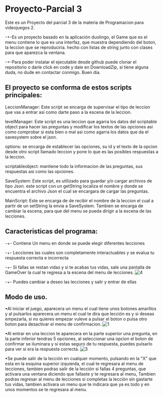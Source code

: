 # Proyecto-Parcial 3
Este es un Proyecto del parcial 3 de la materia de Programacion para videojuegos 2.

-+-Es un proyecto basado en la aplicación duolingo, el Game que es el menu contiene lo que es una interfaz, que muestra dependiendo del boton, la leccion que se reproduciria. hecho con listas de string junto con clases para que aparezca la ventana.

-+-Para poder instalar el ejecutable desde github puede clonar el repositorio o darle click en code y dale en DownloadZip, si tiene alguna duda, no dude en contactar conmigo. Buen dia.

El proyecto se conforma de estos scripts principales:
---
LeccionManager: Este script se encarga de supervisar el tipo de leccion que vas a entrar asi como darte paso a la escena de la leccion.

levelManager: Este script es una leccion que agarra los datos del scriptable object para hacer las preguntas y modificar los textos de las opciones asi como comprobar si esta bien o mal asi como agarra los datos que da el savesystem sobre el json. 

options: se encarga de establecer las opciones, su id y el texto de la opcion desde otro script llamado leccion y pone lo que es las posibles respuestas a la leccion.

scriptableobject: mantiene todo la informacion de las preguntas, sus respuestas asi como las opciones.

SaveSystem: Este script, es utilizado para guardar y/o cargar archivos de tipo Json. este script con un getString localiza el nombre y donde se encuentra el archivo Json el cual se encargara de cargar las preguntas.

MainScript: Este se encarga de de recibir el nombre de la leccion el cual a partir de un setString la envia a SaveSystem. Tambien se encarga de cambiar la escena, para que del menu se pueda dirigir a la escena de las lecciones.

Caracteristicas del programa:
---
-+- Contiene Un menu en donde se puede elegir diferentes lecciones 

-+- Lecciones las cuales son completamente interactuables y se evalua tu respuesta correcta e incorrecta

-+- Si fallas se restan vidas y si te acabas tus vidas, sale una pantalla de GameOver la cual te regresa a la escena del menu de lecciones. 
![4](https://github.com/Al4892/Proyecto-Parcial2/assets/156052736/04bee2fc-168b-4bb2-ad4a-4dc6193e9c2c)


-+- Puedes cambiar a deseo las lecciones y salir y entrar de ellas

Modo de uso. 
---
•Al iniciar el juego, aparecera un menu el cual tiene unos botones amarillos y al pulsarlos aparecera un menu el cual te dira que lección es y si deseas empezarla, si no quieres empezar vuleve a pulsar el boton o pulsa otro boton para desactivar el menu de confirmacion. 
![1](https://github.com/Al4892/Proyecto-Parcial2/assets/156052736/7ca102b6-4e86-462d-86ae-58a1d6fd13db)


•Al entrar en una leccion te aparecera en la parte superior una pregunta, en la parte inferior tendras 5 opciones, al seleccionar una opcion el boton de confirmar se iluminara y si estas seguro de tu respuesta, puedes pulsarlo para ver si era la respuesta correcta.
![3](https://github.com/Al4892/Proyecto-Parcial2/assets/156052736/d436a5bd-26ff-43f6-bb21-e5c7096b9669)


•Se puede salir de la lección en cualquer momento, pulsando en la "X" que esta en la esquina superior izquierda, el cual te regresara al menu de lecciones, tambien podras salir de la lección si fallas 4 preguntas, que activara una ventana diciendo que fallaste y te regresara al menu, Tambien podras regresar al menu de lecciones si completas la lección sin gastarte tus vidas, tambien activara un menu que te indicara que ya es todo y en unos momentos se te regresara al menu.
